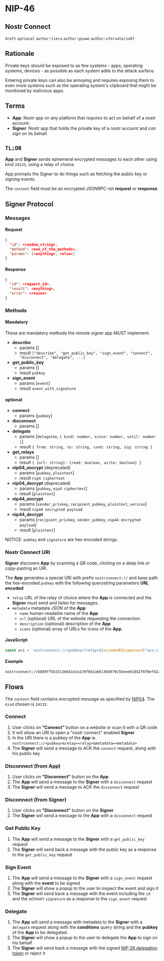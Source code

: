 NIP-46
======

Nostr Connect
------------------------

`draft` `optional` `author:tiero` `author:giowe` `author:vforvalerio87`

## Rationale

Private keys should be exposed to as few systems - apps, operating systems, devices - as possible as each system adds to the attack surface.

Entering private keys can also be annoying and requires exposing them to even more systems such as the operating system's clipboard that might be monitored by malicious apps.


## Terms

* **App**: Nostr app on any platform that *requires* to act on behalf of a nostr account.
* **Signer**: Nostr app that holds the private key of a nostr account and *can sign* on its behalf.


## `TL;DR`


**App** and **Signer** sends ephemeral encrypted messages to each other using kind `24133`, using a relay of choice. 

App prompts the Signer to do things such as fetching the public key or signing events.

The `content` field must be an encrypted JSONRPC-ish **request** or **response**.

## Signer Protocol

### Messages

#### Request

```json
{
  "id": <random_string>,
  "method": <one_of_the_methods>,
  "params": [<anything>, <else>]
}
```

#### Response

```json
{
  "id": <request_id>,
  "result": <anything>,
  "error": <reason>
}
```

### Methods


#### Mandatory 

These are mandatory methods the remote signer app MUST implement:

- **describe**
  - params []
  - result `["describe", "get_public_key", "sign_event", "connect", "disconnect", "delegate", ...]`  
- **get_public_key**
  - params []
  - result `pubkey` 
- **sign_event**
  - params [`event`]
  - result `event_with_signature` 

#### optional


- **connect**
  - params [`pubkey`]
- **disconnect**
  - params []
- **delegate** 
  - params [`delegatee`, `{ kind: number, since: number, until: number }`]
  - result `{ from: string, to: string, cond: string, sig: string }`
- **get_relays**
  - params []
  - result `{ [url: string]: {read: boolean, write: boolean} }` 
- **nip04_encrypt** (deprecated)
  - params [`pubkey`, `plaintext`]
  - result `nip4 ciphertext`
- **nip04_decrypt** (deprecated)
  - params [`pubkey`, `nip4 ciphertext`]
  - result [`plaintext`]
- **nip44_encrypt**
  - params [`sender_privkey`, `recipient_pubkey`, `plaintext`, `version`]
  - result `nip44 encrypted payload`
- **nip44_decrypt**
  - params [`recipient_privkey`, `sender_pubkey`, `nip44 encrypted payload`]
  - result [`plaintext`]


NOTICE: `pubkey` and `signature` are hex-encoded strings.

### Nostr Connect URI

**Signer** discovers **App** by scanning a QR code, clicking on a deep link or copy-pasting an URI.

The **App** generates a special URI with prefix `nostrconnect://` and base path the hex-encoded `pubkey` with the following querystring parameters **URL encoded**

- `relay` URL of the relay of choice where the **App** is connected and the **Signer** must send and listen for messages.
- `metadata`  metadata JSON of the **App** 
    - `name` human-readable name of the **App** 
    - `url` (optional) URL of the website requesting the connection
    - `description` (optional) description of the **App**
    - `icons` (optional) array of URLs for icons of the **App**.

#### JavaScript

```js
const uri = `nostrconnect://<pubkey>?relay=${encodeURIComponent("wss://relay.damus.io")}&metadata=${encodeURIComponent(JSON.stringify({"name": "Example"}))}`
```

#### Example
```sh
nostrconnect://b889ff5b1513b641e2a139f661a661364979c5beee91842f8f0ef42ab558e9d4?relay=wss%3A%2F%2Frelay.damus.io&metadata=%7B%22name%22%3A%22Example%22%7D
```



## Flows

The `content` field contains encrypted message as specified by [NIP04](https://github.com/nostr-protocol/nips/blob/master/04.md). The `kind` chosen is `24133`.

### Connect

1. User clicks on **"Connect"** button on a website or scan it with a QR code
2. It will show an URI to open a "nostr connect" enabled **Signer** 
3. In the URI there is a pubkey of the **App** ie. `nostrconnect://<pubkey>&relay=<relay>&metadata=<metadata>`
4. The **Signer** will send a message to ACK the `connect` request, along with his public key

### Disconnect (from App)

1. User clicks on **"Disconnect"** button on the **App**
2. The **App** will send a message to the **Signer** with a `disconnect` request
3. The **Signer** will send a message to ACK the `disconnect` request

### Disconnect (from Signer)

1. User clicks on **"Disconnect"** button on the **Signer**
2. The **Signer** will send a message to the **App** with a `disconnect` request


### Get Public Key

1. The **App** will send a message to the **Signer** with a `get_public_key` request
3. The **Signer** will send back a message with the public key as a response to the `get_public_key` request

### Sign Event

1. The **App** will send a message to the **Signer** with a `sign_event` request along with the **event** to be signed
2. The **Signer** will show a popup to the user to inspect the event and sign it
3. The **Signer** will send back a message with the event including the `id` and the schnorr `signature` as a response to the `sign_event` request

### Delegate

1. The **App** will send a message with metadata to the **Signer** with a `delegate` request along with the **conditions** query string and the **pubkey** of the **App** to be delegated.
2. The **Signer** will show a popup to the user to delegate the **App** to sign on his behalf
3. The **Signer** will send back a message with the signed [NIP-26 delegation token](https://github.com/nostr-protocol/nips/blob/master/26.md) or reject it


